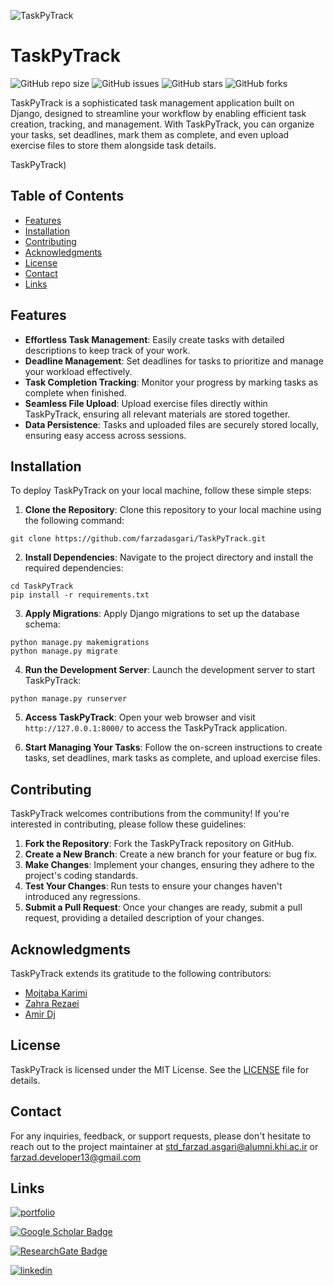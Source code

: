 ![TaskPyTrack](https://raw.githubusercontent.com/farzadasgari/TaskPyTrack/main/Static/Images/README.png)

# TaskPyTrack

![GitHub repo size](https://img.shields.io/github/repo-size/farzadasgari/TaskPyTrack)
![GitHub issues](https://img.shields.io/github/issues/farzadasgari/TaskPyTrack)
![GitHub stars](https://img.shields.io/github/stars/farzadasgari/TaskPyTrack)
![GitHub forks](https://img.shields.io/github/forks/farzadasgari/TaskPyTrack)

TaskPyTrack is a sophisticated task management application built on Django, designed to streamline your workflow by enabling efficient task creation, tracking, and management. With TaskPyTrack, you can organize your tasks, set deadlines, mark them as complete, and even upload exercise files to store them alongside task details.

TaskPyTrack)

## Table of Contents

- [Features](#Features)
- [Installation](#Installation)
- [Contributing](#Contributing)
- [Acknowledgments](#Acknowledgments)
- [License](#License)
- [Contact](#Contact)
- [Links](#Links)


## Features

- **Effortless Task Management**: Easily create tasks with detailed descriptions to keep track of your work.
- **Deadline Management**: Set deadlines for tasks to prioritize and manage your workload effectively.
- **Task Completion Tracking**: Monitor your progress by marking tasks as complete when finished.
- **Seamless File Upload**: Upload exercise files directly within TaskPyTrack, ensuring all relevant materials are stored together.
- **Data Persistence**: Tasks and uploaded files are securely stored locally, ensuring easy access across sessions.

## Installation

To deploy TaskPyTrack on your local machine, follow these simple steps:

1. **Clone the Repository**: Clone this repository to your local machine using the following command:
```
git clone https://github.com/farzadasgari/TaskPyTrack.git
```

2. **Install Dependencies**: Navigate to the project directory and install the required dependencies:
```
cd TaskPyTrack
pip install -r requirements.txt
```

3. **Apply Migrations**: Apply Django migrations to set up the database schema:
```
python manage.py makemigrations
python manage.py migrate
```

4. **Run the Development Server**: Launch the development server to start TaskPyTrack:
```
python manage.py runserver
```

5. **Access TaskPyTrack**: Open your web browser and visit `http://127.0.0.1:8000/` to access the TaskPyTrack application.

6. **Start Managing Your Tasks**: Follow the on-screen instructions to create tasks, set deadlines, mark tasks as complete, and upload exercise files.

## Contributing

TaskPyTrack welcomes contributions from the community! If you're interested in contributing, please follow these guidelines:

1. **Fork the Repository**: Fork the TaskPyTrack repository on GitHub.
2. **Create a New Branch**: Create a new branch for your feature or bug fix.
3. **Make Changes**: Implement your changes, ensuring they adhere to the project's coding standards.
4. **Test Your Changes**: Run tests to ensure your changes haven't introduced any regressions.
5. **Submit a Pull Request**: Once your changes are ready, submit a pull request, providing a detailed description of your changes.

## Acknowledgments

TaskPyTrack extends its gratitude to the following contributors:

- [Mojtaba Karimi](https://github.com/mojikarimi)
- [Zahra Rezaei](https://github.com/ZahraRezaei672)
- [Amir Dj](https://github.com/Amirdj3784)

## License

TaskPyTrack is licensed under the MIT License. See the [LICENSE](https://github.com/farzadasgari/TaskPyTrack/blob/main/LICENSE) file for details.

## Contact

For any inquiries, feedback, or support requests, please don't hesitate to reach out to the project maintainer at std_farzad.asgari@alumni.khi.ac.ir or farzad.developer13@gmail.com

## Links
[![portfolio](https://img.shields.io/badge/my_portfolio-000?style=for-the-badge&logo=ko-fi&logoColor=white)](https://farzadasgari.ir/)

[![Google Scholar Badge](https://img.shields.io/badge/Google%20Scholar-4285F4?logo=googlescholar&logoColor=fff&style=for-the-badge)](https://scholar.google.com/citations?user=Rhue_kkAAAAJ&hl=en)

[![ResearchGate Badge](https://img.shields.io/badge/ResearchGate-0CB?logo=researchgate&logoColor=fff&style=for-the-badge)](https://www.researchgate.net/profile/Farzad-Asgari)

[![linkedin](https://img.shields.io/badge/linkedin-0A66C2?style=for-the-badge&logo=linkedin&logoColor=white)](https://www.linkedin.com/in/farzad-asgari-5a90942b2/)
